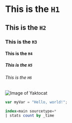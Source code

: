 # This is the `H1`

## This is the `H2`

### This is the `H3`

#### This is the `H4`

##### This is the `H5`

###### This is the `H6`

![Image of Yaktocat](https://octodex.github.com/images/yaktocat.png)

``` javascript
var myVar = "Hello, world!";
```

``` sql
index=main sourcetype=* 
| stats count by _time
```
